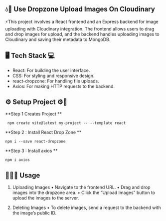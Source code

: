 ## 💧🌚 Use Dropzone Upload Images On Cloudinary 


⚡️This project involves a React frontend and an Express backend for image uploading with Cloudinary integration. The frontend allows users to drag and drop images for upload, and the backend handles uploading images to Cloudinary and saving their metadata to MongoDB.


## 🖥️ Tech Stack 💻

- React: For building the user interface.
- CSS: For styling and responsive design.
- react-dropzone: For handling file uploads.
- Axios: For making HTTP requests to the backend.

## ⚙️ Setup Project ⚙🔨
**Step 1 Creates Project **
   

     npm create vite@latest my-project -- --template react

**Step 2 : Install React Drop Zone  **

    npm i --save react-dropzone
  
  **Step 3 : Install axios **
  
    npm i axios


## 🎉🎉🎉 Usage

 1. Uploading Images
    	   •	Navigate to the frontend URL.
    	   •	Drag and drop images into the dropzone area.
    	   •	Click the “Upload Images” button to upload the images to the server.
    
 2. Deleting Images
        	   •	To delete images, send a request to the backend with the image’s public ID.
